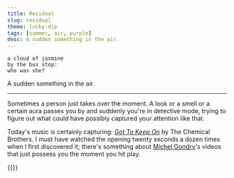 ```yaml
---
title: Residual
slug: residual
theme: lucky-dip
tags: [summer, air, purple]
desc: A sudden something in the air.
---
```


```
a cloud of jasmine
by the bus stop:
who was she?
```

A sudden something in the air.

<!--more-->

---

Sometimes a person just takes over the moment.
A look or a smell or a certain aura passes you by and suddenly you're in detective mode, trying to figure out what could have possibly captured your attention like that.

Today's music is certainly capturing: [*Got To Keep On*][1] by The Chemical Brothers.
I must have watched the opening twenty seconds a dozen times when I first discovered it; there's something about [Michel Gondry][2]'s videos that just possess you the moment you hit play.

{{<youtube rSYwtllbweY>}}

[1]: https://www.youtube.com/watch?v=rSYwtllbweY
[2]: https://en.wikipedia.org/wiki/Michel_Gondry
